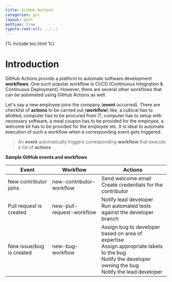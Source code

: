 ```yaml
---
title: GitHub Actions
categories: git
layout: post
mathjax: true
typora-root-url: ../../
---
```


{% include toc.html %}

# Introduction

GitHub Actions provide a platform to automate software development **workflows**. One such popular workflow is CI/CD (Continuous Integration & Continuous Deployment). However, there are several other workflows that can be automated using GitHub Actions as well.

Let's say a new employee joins the company (**event** occurred). There are checklist of **actions** to be carried out (**workflow**) like, a cubical has to allotted, computer has to be procured from IT, computer has to setup with necessary software, a meal coupon has to be provided for the employee, a welcome kit has to be provided for the employee etc. It is ideal to automate execution of such a workflow when a corresponding event gets triggered.

> An **event** automatically triggers corresponding **workflow** that execute a list of **actions**

**Sample GitHub events and workflows**

| Event                    | Workflow                  | Actions                                                      |
| ------------------------ | ------------------------- | ------------------------------------------------------------ |
| New contributor joins    | new-contributor-workflow  | Send welcome email<br />Create credentials for the contributor |
| Pull request is created  | new-pull-request-workflow | Notify lead developer<br />Run automated tests against the developer branch |
| New issue/bug is created | new-bug-workflow          | Assign bug to developer based on area of expertise<br />Assign appropriate labels to the bug<br />Notify the developer owning the bug<br />Notify the lead developer |


